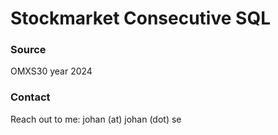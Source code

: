 # Stockmarket Consecutive SQL

### Source
OMXS30 year 2024

### Contact
Reach out to me: johan (at) johan (dot) se
